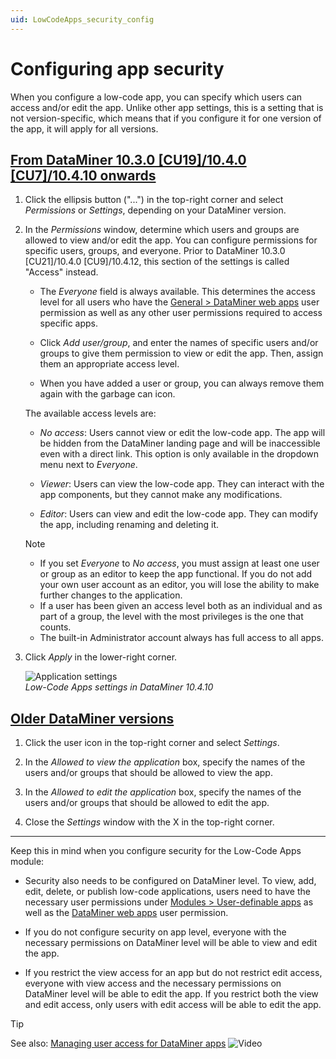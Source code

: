 ```yaml
---
uid: LowCodeApps_security_config
---
```


# Configuring app security

When you configure a low-code app, you can specify which users can access and/or edit the app. Unlike other app settings, this is a setting that is not version-specific, which means that if you configure it for one version of the app, it will apply for all versions.

## [From DataMiner 10.3.0 [CU19]/10.4.0 [CU7]/10.4.10 onwards](#tab/tabid-1)

<!--RN 40501-->

1. Click the ellipsis button ("...")<!--RN 40077--> in the top-right corner and select *Permissions* or *Settings*, depending on your DataMiner version.<!-- RN 43536 -->

1. In the *Permissions* window, determine which users and groups are allowed to view and/or edit the app. You can configure permissions for specific users, groups, and everyone. Prior to DataMiner 10.3.0 [CU21]/10.4.0 [CU9]/10.4.12<!--RN 41079-->, this section of the settings is called "Access" instead.

   - The *Everyone* field is always available. This determines the access level for all users who have the [General > DataMiner web apps](xref:DataMiner_user_permissions#general--dataminer-web-apps) user permission as well as any other user permissions required to access specific apps.

   - Click *Add user/group*, and enter the names of specific users and/or groups to give them permission to view or edit the app. Then, assign them an appropriate access level.

   - When you have added a user or group, you can always remove them again with the garbage can icon.

   The available access levels are:

   - *No access*: Users cannot view or edit the low-code app. The app will be hidden from the DataMiner landing page and will be inaccessible even with a direct link. This option is only available in the dropdown menu next to *Everyone*.

   - *Viewer*: Users can view the low-code app. They can interact with the app components, but they cannot make any modifications.

   - *Editor*: Users can view and edit the low-code app. They can modify the app, including renaming and deleting it.

   > [!NOTE]
   >
   > - If you set *Everyone* to *No access*, you must assign at least one user or group as an editor to keep the app functional. If you do not add your own user account as an editor, you will lose the ability to make further changes to the application.
   > - If a user has been given an access level both as an individual and as part of a group, the level with the most privileges is the one that counts.
   > - The built-in Administrator account always has full access to all apps.

1. Click *Apply* in the lower-right corner.

   ![Application settings](~/dataminer/images/Application_Settings.png)<br>*Low-Code Apps settings in DataMiner 10.4.10*

## [Older DataMiner versions](#tab/tabid-2)

1. Click the user icon in the top-right corner and select *Settings*.

1. In the *Allowed to view the application* box, specify the names of the users and/or groups that should be allowed to view the app.

1. In the *Allowed to edit the application* box, specify the names of the users and/or groups that should be allowed to edit the app.

1. Close the *Settings* window with the X in the top-right corner.

***

Keep this in mind when you configure security for the Low-Code Apps module:

- Security also needs to be configured on DataMiner level. To view, add, edit, delete, or publish low-code applications, users need to have the necessary user permissions under [Modules > User-definable apps](xref:DataMiner_user_permissions#modules--user-definable-apps) as well as the [DataMiner web apps](xref:DataMiner_user_permissions#general--dataminer-web-apps) user permission.

- If you do not configure security on app level, everyone with the necessary permissions on DataMiner level will be able to view and edit the app.

- If you restrict the view access for an app but do not restrict edit access, everyone with view access and the necessary permissions on DataMiner level will be able to edit the app. If you restrict both the view and edit access, only users with edit access will be able to edit the app.

> [!TIP]
> See also: [Managing user access for DataMiner apps](https://www.youtube.com/watch?v=j83krLYXnmQ) ![Video](~/dataminer/images/video_Duo.png)
